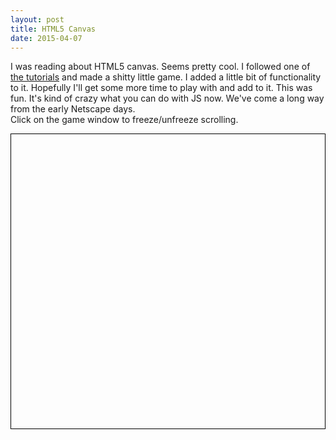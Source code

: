 ```yaml
---
layout: post
title: HTML5 Canvas
date: 2015-04-07
---
```


I was reading about HTML5 canvas. Seems pretty cool. I followed one of [the tutorials](http://www.lostdecadegames.com/how-to-make-a-simple-html5-canvas-game/) and made a shitty little game. I added a little bit of functionality to it. Hopefully I'll get some more time to play with and add to it. This was fun. It's kind of crazy what you can do with JS now. We've come a long way from the early Netscape days.  
Click on the game window to freeze/unfreeze scrolling.
<style>
  #canvas {
    display: block;
    border: 1px solid #000;
    margin: auto;
    top: 0;
    bottom: 0;
    right: 0;
    left: 0;
  }
  .noscroll {
    overflow: hidden;
  }
</style>
<canvas id="canvas" width="512" height="480"></canvas>
<script>
var ctx, bgImage, then, canvas
var keysDown = {}
var bgReady = false

var hero = {
  image: new Image(),
  speed: 256,
  x: 0,
  y: 0
}

var monster = {
  image: new Image(),
  x: 0,
  y: 0
}

var monstersCaught = 0

$(document).ready(function() {
  $('#canvas').on('click', function() {
    console.log('yo')
    $('body').toggleClass('noscroll')
  })

  bgImage = new Image()
  bgImage.src = "/public/images/canvas-game/background.png"
  hero.image.src = "/public/images/canvas-game/hero.png"
  monster.image.src = "/public/images/canvas-game/monster.png"

  canvas = $('#canvas')[0]
  ctx = canvas.getContext("2d")

  $(document).keydown(function(e) {
    keysDown[e.keyCode] = true
  })

  $(document).keyup(function(e) {
    delete keysDown[e.keyCode]
  })
  reset()
  main()
})

function reset() {
  hero.x = canvas.width / 2
  hero.y = canvas.height / 2

  monster.x = 32 + (Math.random() * (canvas.width - 96))
	monster.y = 32 + (Math.random() * (canvas.height - 96))
}


function update(modifier) {
  if(37 in keysDown && hero.x > 32) { hero.x -= hero.speed * modifier }
  if(38 in keysDown && hero.y > 32) { hero.y -= hero.speed * modifier }
  if(39 in keysDown && hero.x < canvas.width - 64) { hero.x += hero.speed * modifier }
  if(40 in keysDown && hero.y < canvas.height - 64) { hero.y += hero.speed * modifier }

  if(
    hero.x <= (monster.x + 32) && monster.x <= (hero.x + 32) &&
    hero.y <= (monster.y + 32) && monster.y <= (hero.y + 32)
  ) {
    ++monstersCaught
    reset()
  }
}

function render() {
  ctx.drawImage(bgImage, 0, 0)
  ctx.drawImage(hero.image, hero.x, hero.y)
  ctx.drawImage(monster.image, monster.x, monster.y)

  ctx.fillStyle = "rgb(250, 250, 250)"
  ctx.font = "24px Inconsolata"
  ctx.textAlign = "left"
  ctx.textBaseline = "top"
  ctx.fillText("Monsters caught: " + monstersCaught, 32, 32)
}

function main() {
  var now = Date.now();
  if(then) {
    var delta = now - then;
    update(delta / 1000);
    render();
  }

  then = now;
  requestAnimationFrame(main);
}
</script>

